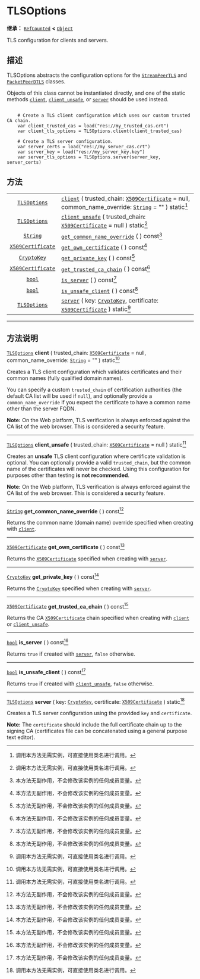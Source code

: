 <!-- ⚠ 请勿编辑本文件 ⚠ -->
<!-- 本文档使用脚本从 WeDot 引擎源码仓库生成。 -->
<!-- 生成脚本：https://github.com/WeDot-Engine/WeDot/tree/4.3/doc/tools/make_md.py； -->
<!-- 原文件：https://github.com/WeDot-Engine/WeDot/tree/4.3/doc/classes/TLSOptions.xml。 -->

<div id="_class_tlsoptions"></div>

# TLSOptions

**继承：** [`RefCounted`](class_refcounted.md) **<** [`Object`](class_object.md)

TLS configuration for clients and servers.

## 描述

TLSOptions abstracts the configuration options for the [`StreamPeerTLS`](class_streampeertls.md) and [`PacketPeerDTLS`](class_packetpeerdtls.md) classes.

Objects of this class cannot be instantiated directly, and one of the static methods [`client`](class_tlsoptions.md#class_tlsoptions_method_client), [`client_unsafe`](class_tlsoptions.md#class_tlsoptions_method_client_unsafe), or [`server`](class_tlsoptions.md#class_tlsoptions_method_server) should be used instead.



```gdscript

    # Create a TLS client configuration which uses our custom trusted CA chain.
    var client_trusted_cas = load("res://my_trusted_cas.crt")
    var client_tls_options = TLSOptions.client(client_trusted_cas)
    
    # Create a TLS server configuration.
    var server_certs = load("res://my_server_cas.crt")
    var server_key = load("res://my_server_key.key")
    var server_tls_options = TLSOptions.server(server_key, server_certs)
```





## 方法

|||
|:-:|:--|
| [`TLSOptions`](class_tlsoptions.md)           | [`client`](class_tlsoptions.md#class_tlsoptions_method_client) ( trusted_chain: [`X509Certificate`](class_x509certificate.md) = null, common_name_override: [`String`](class_string.md) = "" ) static[^static] |
| [`TLSOptions`](class_tlsoptions.md)           | [`client_unsafe`](class_tlsoptions.md#class_tlsoptions_method_client_unsafe) ( trusted_chain: [`X509Certificate`](class_x509certificate.md) = null ) static[^static]                                           |
| [`String`](class_string.md)                   | [`get_common_name_override`](class_tlsoptions.md#class_tlsoptions_method_get_common_name_override) ( ) const[^const]                                                                                           |
| [`X509Certificate`](class_x509certificate.md) | [`get_own_certificate`](class_tlsoptions.md#class_tlsoptions_method_get_own_certificate) ( ) const[^const]                                                                                                     |
| [`CryptoKey`](class_cryptokey.md)             | [`get_private_key`](class_tlsoptions.md#class_tlsoptions_method_get_private_key) ( ) const[^const]                                                                                                             |
| [`X509Certificate`](class_x509certificate.md) | [`get_trusted_ca_chain`](class_tlsoptions.md#class_tlsoptions_method_get_trusted_ca_chain) ( ) const[^const]                                                                                                   |
| [`bool`](class_bool.md)                       | [`is_server`](class_tlsoptions.md#class_tlsoptions_method_is_server) ( ) const[^const]                                                                                                                         |
| [`bool`](class_bool.md)                       | [`is_unsafe_client`](class_tlsoptions.md#class_tlsoptions_method_is_unsafe_client) ( ) const[^const]                                                                                                           |
| [`TLSOptions`](class_tlsoptions.md)           | [`server`](class_tlsoptions.md#class_tlsoptions_method_server) ( key: [`CryptoKey`](class_cryptokey.md), certificate: [`X509Certificate`](class_x509certificate.md) ) static[^static]                          |

<!-- rst-class:: classref-section-separator -->

---

## 方法说明

<div id="_class_tlsoptions_method_client"></div>

[`TLSOptions`](class_tlsoptions.md) **client** ( trusted_chain: [`X509Certificate`](class_x509certificate.md) = null, common_name_override: [`String`](class_string.md) = "" ) static[^static]<div id="class_tlsoptions_method_client"></div>

Creates a TLS client configuration which validates certificates and their common names (fully qualified domain names).

You can specify a custom `trusted_chain` of certification authorities (the default CA list will be used if `null`), and optionally provide a `common_name_override` if you expect the certificate to have a common name other than the server FQDN.

 **Note:** On the Web platform, TLS verification is always enforced against the CA list of the web browser. This is considered a security feature.

<!-- rst-class:: classref-item-separator -->

---

<div id="_class_tlsoptions_method_client_unsafe"></div>

[`TLSOptions`](class_tlsoptions.md) **client_unsafe** ( trusted_chain: [`X509Certificate`](class_x509certificate.md) = null ) static[^static]<div id="class_tlsoptions_method_client_unsafe"></div>

Creates an **unsafe** TLS client configuration where certificate validation is optional. You can optionally provide a valid `trusted_chain`, but the common name of the certificates will never be checked. Using this configuration for purposes other than testing **is not recommended**.

 **Note:** On the Web platform, TLS verification is always enforced against the CA list of the web browser. This is considered a security feature.

<!-- rst-class:: classref-item-separator -->

---

<div id="_class_tlsoptions_method_get_common_name_override"></div>

[`String`](class_string.md) **get_common_name_override** ( ) const[^const]<div id="class_tlsoptions_method_get_common_name_override"></div>

Returns the common name (domain name) override specified when creating with [`client`](class_tlsoptions.md#class_tlsoptions_method_client).

<!-- rst-class:: classref-item-separator -->

---

<div id="_class_tlsoptions_method_get_own_certificate"></div>

[`X509Certificate`](class_x509certificate.md) **get_own_certificate** ( ) const[^const]<div id="class_tlsoptions_method_get_own_certificate"></div>

Returns the [`X509Certificate`](class_x509certificate.md) specified when creating with [`server`](class_tlsoptions.md#class_tlsoptions_method_server).

<!-- rst-class:: classref-item-separator -->

---

<div id="_class_tlsoptions_method_get_private_key"></div>

[`CryptoKey`](class_cryptokey.md) **get_private_key** ( ) const[^const]<div id="class_tlsoptions_method_get_private_key"></div>

Returns the [`CryptoKey`](class_cryptokey.md) specified when creating with [`server`](class_tlsoptions.md#class_tlsoptions_method_server).

<!-- rst-class:: classref-item-separator -->

---

<div id="_class_tlsoptions_method_get_trusted_ca_chain"></div>

[`X509Certificate`](class_x509certificate.md) **get_trusted_ca_chain** ( ) const[^const]<div id="class_tlsoptions_method_get_trusted_ca_chain"></div>

Returns the CA [`X509Certificate`](class_x509certificate.md) chain specified when creating with [`client`](class_tlsoptions.md#class_tlsoptions_method_client) or [`client_unsafe`](class_tlsoptions.md#class_tlsoptions_method_client_unsafe).

<!-- rst-class:: classref-item-separator -->

---

<div id="_class_tlsoptions_method_is_server"></div>

[`bool`](class_bool.md) **is_server** ( ) const[^const]<div id="class_tlsoptions_method_is_server"></div>

Returns `true` if created with [`server`](class_tlsoptions.md#class_tlsoptions_method_server), `false` otherwise.

<!-- rst-class:: classref-item-separator -->

---

<div id="_class_tlsoptions_method_is_unsafe_client"></div>

[`bool`](class_bool.md) **is_unsafe_client** ( ) const[^const]<div id="class_tlsoptions_method_is_unsafe_client"></div>

Returns `true` if created with [`client_unsafe`](class_tlsoptions.md#class_tlsoptions_method_client_unsafe), `false` otherwise.

<!-- rst-class:: classref-item-separator -->

---

<div id="_class_tlsoptions_method_server"></div>

[`TLSOptions`](class_tlsoptions.md) **server** ( key: [`CryptoKey`](class_cryptokey.md), certificate: [`X509Certificate`](class_x509certificate.md) ) static[^static]<div id="class_tlsoptions_method_server"></div>

Creates a TLS server configuration using the provided `key` and `certificate`.

 **Note:** The `certificate` should include the full certificate chain up to the signing CA (certificates file can be concatenated using a general purpose text editor).

[^virtual]: 本方法通常需要用户覆盖才能生效。
[^const]: 本方法无副作用，不会修改该实例的任何成员变量。
[^vararg]: 本方法除了能接受在此处描述的参数外，还能够继续接受任意数量的参数。
[^constructor]: 本方法用于构造某个类型。
[^static]: 调用本方法无需实例，可直接使用类名进行调用。
[^operator]: 本方法描述的是使用本类型作为左操作数的有效运算符。
[^bitfield]: 这个值是由下列位标志构成位掩码的整数。
[^void]: 无返回值。
